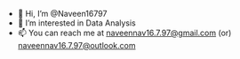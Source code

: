 - 👋 Hi, I’m @Naveen16797
- 👀 I’m interested in Data Analysis
- 📫 You can reach me at naveennav16.7.97@gmail.com (or) naveennav16.7.97@outlook.com
